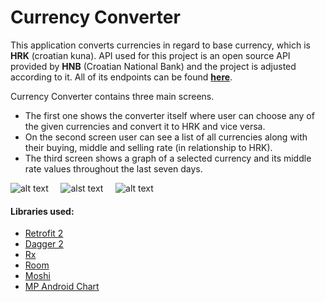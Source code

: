 Currency Converter
===

This application converts currencies in regard to base currency, which is **HRK** (croatian kuna).
API used for this project is an open source API provided by **HNB** (Croatian National Bank) and the project is adjusted according to it.
All of its endpoints can be found **[here](http://api.hnb.hr/)**.

Currency Converter contains three main screens.

* The first one shows the converter itself where user can choose any of the given currencies and convert it to HRK and vice versa.
* On the second screen user can see a list of all currencies along with their buying, middle and selling rate (in relationship to HRK).
* The third screen shows a graph of a selected currency and its middle rate values throughout the last seven days.

![alt text](https://user-images.githubusercontent.com/67363186/102076816-9d05de00-3e08-11eb-9979-413addf71bf2.png)&nbsp; &nbsp; &nbsp;![alst text](https://user-images.githubusercontent.com/67363186/102076823-a000ce80-3e08-11eb-8a54-4a4bfa027201.png)&nbsp; &nbsp; &nbsp;![alt text](https://user-images.githubusercontent.com/67363186/102076826-a131fb80-3e08-11eb-900e-54ee69f37130.png)

#### Libraries used:
* [Retrofit 2](https://square.github.io/retrofit/)
* [Dagger 2](https://dagger.dev/)
* [Rx](https://github.com/ReactiveX/RxKotlin)
* [Room](https://developer.android.com/topic/libraries/architecture/room?gclid=CjwKCAiAt9z-BRBCEiwA_bWv-NKy4ajMPu_hlTG4iSI6H2mevv7tM9K6kprTq1TNpDWxQQvOMhxDGBoCvogQAvD_BwE&gclsrc=aw.ds)
* [Moshi](https://github.com/square/moshi)
* [MP Android Chart](https://github.com/PhilJay/MPAndroidChart)
